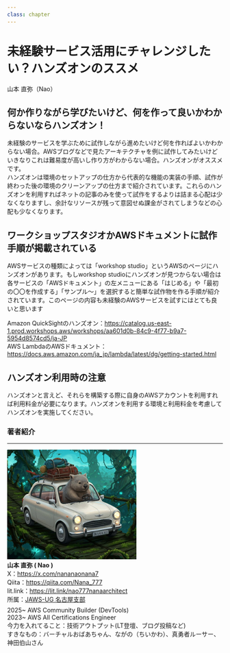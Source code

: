 ```yaml
---
class: chapter
---
```


# 未経験サービス活用にチャレンジしたい？ハンズオンのススメ

<div class="flush-right">
山本 直弥（Nao）
</div>


## 何か作りながら学びたいけど、何を作って良いかわからないならハンズオン！
未経験のサービスを学ぶために試作しながら進めたいけど何を作ればよいかわからない場合。AWSブログなどで見たアーキテクチャを例に試作してみたいけどいきなりこれは難易度が高いし作り方がわからない場合。ハンズオンがオススメです。  
ハンズオンは環境のセットアップの仕方から代表的な機能の実装の手順、試作が終わった後の環境のクリーンアップの仕方まで紹介されています。これらのハンズオンを利用すればネットの記事のみを使って試作をするよりは詰まる心配は少なくなりますし、余計なリソースが残って意図せぬ課金がされてしまうなどの心配も少なくなります。

## ワークショップスタジオかAWSドキュメントに試作手順が掲載されている
AWSサービスの種類によっては「workshop studio」というAWSのページにハンズオンがあります。もしworkshop studioにハンズオンが見つからない場合は各サービスの「AWSドキュメント」の左メニューにある「はじめる」や「最初の〇〇を作成する」「サンプル～」を選択すると簡単な試作物を作る手順が紹介されています。このページの内容も未経験のAWSサービスを試すにはとても良いと思います

Amazon QuickSightのハンズオン：https://catalog.us-east-1.prod.workshops.aws/workshops/aa601d0b-84c9-4f77-b9a7-5954d8574cd5/ja-JP  
AWS LambdaのAWSドキュメント：https://docs.aws.amazon.com/ja_jp/lambda/latest/dg/getting-started.html

## ハンズオン利用時の注意
ハンズオンと言えど、それらを構築する際に自身のAWSアカウントを利用すれば利用料金が必要になります。ハンズオンを利用する環境と利用料金を考慮してハンズオンを実施してください。

### 著者紹介

---

<div class="author-profile">
    <img src="images/naosan.jpg" width="60%">
    <div>
        <div>
            <b>山本 直弥 ( Nao )</b></br> 
            X：<a href="https://x.com/nananaonana7">https://x.com/nananaonana7</a></br> 
            Qiita：<a href="https://qiita.com/Nana_777">https://qiita.com/Nana_777</a></br> 
            lit.link：<a href="https://qiita.com/Nana_777">https://lit.link/nao777nanaarchitect</a></br> 
            所属：<a href="https://jawsug-nagoya.connpass.com/">JAWS-UG 名古屋支部</a>
        </div>
    </div>
</div>
<p style="margin-top: 0.5em; margin-bottom: 2em;">
2025~ AWS Community Builder (DevTools)<br>
2023~ AWS All Certifications Engineer<br>
今力を入れてること：技術アウトプット(LT登壇、ブログ投稿など) <br> 
すきなもの：バーチャルおばあちゃん、ながの（ちいかわ）、真勇者ルーサー、神田伯山さん<br>
</p>